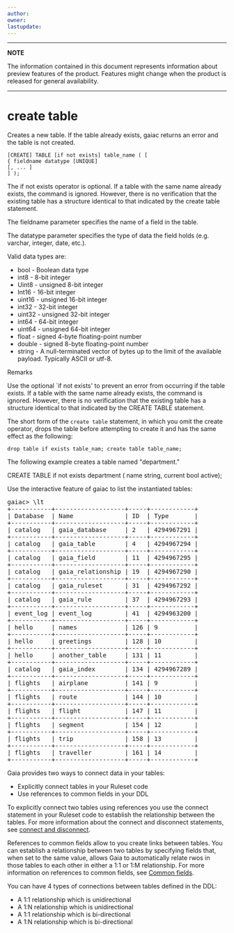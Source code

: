 ```yaml
---
author: 
owner: 
lastupdate: 
---
```


---

**NOTE**

The information contained in this document represents information about preview features of the product. Features might change when the product is released for general availability.

---
# create table

Creates a new table. If the table already exists, gaiac returns an error and the table is not created.

```
[CREATE] TABLE [if not exists] table_name ( [
{ fieldname datatype [UNIQUE]
[, ... ]
] );
```
 
The if not exists operator is optional. If a table with the same name already exists, the command is ignored. However, there is no verification that the existing table has a structure identical to that indicated by the create table statement. 

The fieldname parameter specifies the name of a field in the table.

The datatype parameter specifies the type of data the field holds (e.g. varchar, integer, date, etc.).

Valid data types are: 

- bool - Boolean data type
- int8 - 8-bit integer
- Uint8 - unsigned 8-bit integer
- Int16 - 16-bit integer
- uint16 - unsigned 16-bit integer
- int32 - 32-bit integer
- uint32 - unsigned 32-bit integer
- int64 - 64-bit integer
- uint64 - unsigned 64-bit integer
- float - signed 4-byte floating-point number
- double - signed 8-byte floating-point number
- string - A null-terminated vector of bytes up to the limit of the available payload. Typically ASCII or utf-8.
 
Remarks

Use the optional `if not exists' to prevent an error from occurring if the table exists. If a table with the same name already exists, the command is ignored. However, there is no verification that the existing table has a structure identical to that indicated by the CREATE TABLE statement.

The short form of the `create table` statement, in which you omit the create operator, drops the table before attempting to create it and has the same effect as the following:

`drop table if exists table_nam; create table table_name;`

The following example creates a table named "department."

CREATE TABLE if not exists department ( name string, current bool active);
 
Use the interactive feature of gaiac to list the instantiated tables:

<pre>
gaiac> \lt
+-----------+-------------------+-----+------------+
| Database  | Name              | ID  | Type       |
+-----------+-------------------+-----+------------+
| catalog   | gaia_database     | 2   | 4294967291 |
+-----------+-------------------+-----+------------+
| catalog   | gaia_table        | 4   | 4294967294 |
+-----------+-------------------+-----+------------+
| catalog   | gaia_field        | 11  | 4294967295 |
+-----------+-------------------+-----+------------+
| catalog   | gaia_relationship | 19  | 4294967290 |
+-----------+-------------------+-----+------------+
| catalog   | gaia_ruleset      | 31  | 4294967292 |
+-----------+-------------------+-----+------------+
| catalog   | gaia_rule         | 37  | 4294967293 |
+-----------+-------------------+-----+------------+
| event_log | event_log         | 41  | 4294963200 |
+-----------+-------------------+-----+------------+
| hello     | names             | 126 | 9          |
+-----------+-------------------+-----+------------+
| hello     | greetings         | 128 | 10         |
+-----------+-------------------+-----+------------+
| hello     | another_table     | 131 | 11         |
+-----------+-------------------+-----+------------+
| catalog   | gaia_index        | 134 | 4294967289 |
+-----------+-------------------+-----+------------+
| flights   | airplane          | 141 | 9          |
+-----------+-------------------+-----+------------+
| flights   | route             | 144 | 10         |
+-----------+-------------------+-----+------------+
| flights   | flight            | 147 | 11         |
+-----------+-------------------+-----+------------+
| flights   | segment           | 154 | 12         |
+-----------+-------------------+-----+------------+
| flights   | trip              | 158 | 13         |
+-----------+-------------------+-----+------------+
| flights   | traveller         | 161 | 14         |
+-----------+-------------------+-----+------------+
</pre>

Gaia provides two ways to connect data in your tables:

- Explicitly connect tables in your Ruleset code
- Use references to common fields in your DDL

To explicitly connect two tables using references you use the connect statement in your Ruleset code to establish the relationship between the tables. For more information about the connect and disconnect statements, see [connect and disconnect](declarative-connect-disconnet.md).

References to common fields allow to you create links between tables. You can establish a relationship between two tables by specifying fields that, when set to the same value, allows Gaia to automatically relate rwos in those tables to each other in either a 1:1 or 1:M relationship. For more information on references to common fields, see [Common fields](ddl-common-fields.md).

You can have 4 types of connections between tables defined in the DDL:

- A 1:1 relationship which is unidirectional
- A 1:N relationship which is unidirectional
- A 1:1 relationship which is bi-directional
- A 1:N relationship which is bi-directional
